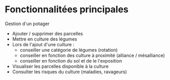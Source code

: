 # Fonctionnalitées principales

Gestion d'un potager

- Ajouter / supprimer des parcelles
- Mettre en culture des légumes
- Lors de l'ajout d'une culture :
  - conseiller une catégorie de légumes (rotation)
  - conseiller en fonction des culture à proximité (alliance / mésalliance)
  - conseiller en fonction du sol et de le l'exposition
- Visualiser les parcelles disponible à la culture
- Consulter les risques du culture (maladies, ravageurs)
